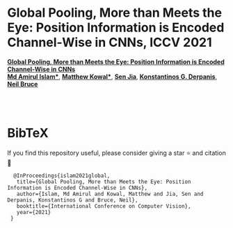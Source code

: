 #   Global Pooling, More than Meets the Eye: Position Information is Encoded Channel-Wise in CNNs, ICCV 2021

**[ Global Pooling, More than Meets the Eye: Position Information is Encoded Channel-Wise in CNNs](https://openaccess.thecvf.com/content/ICCV2021/html/Islam_Global_Pooling_More_Than_Meets_the_Eye_Position_Information_Is_ICCV_2021_paper.html)**
<br>
**[Md Amirul Islam*](https://www.cs.ryerson.ca/~amirul/)**, **[Matthew Kowal*](https://mkowal2.github.io/)**, **[Sen Jia](https://scholar.google.com/citations?user=WOsy1foAAAAJ&hl=en)**, **[Konstantinos G. Derpanis](https://www.cs.ryerson.ca/~kosta/)**, **[Neil Bruce](http://socs.uoguelph.ca/~brucen/)** 

<br>

<br>

# BibTeX
If you find this repository useful, please consider giving a star :star: and citation :t-rex:


      @InProceedings{islam2021global,
       title={Global Pooling, More than Meets the Eye: Position Information is Encoded Channel-Wise in CNNs},
       author={Islam, Md Amirul and Kowal, Matthew and Jia, Sen and Derpanis, Konstantinos G and Bruce, Neil},
       booktitle={International Conference on Computer Vision},
       year={2021}
     }

